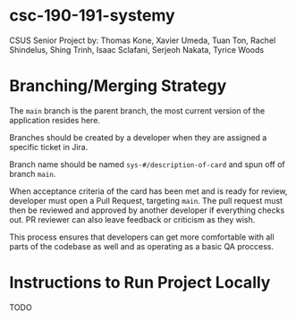 # csc-190-191-systemy
CSUS Senior Project by: Thomas Kone, Xavier Umeda, Tuan Ton, Rachel Shindelus, Shing Trinh, Isaac Sclafani, Serjeoh Nakata, Tyrice Woods 

# Branching/Merging Strategy
The `main` branch is the parent branch, the most current version of the application resides here.

Branches should be created by a developer when they are assigned a specific ticket in Jira.

Branch name should be named `sys-#/description-of-card` and spun off of branch `main`.

When acceptance criteria of the card has been met and is ready for review, developer must open a Pull Request, targeting `main`.
The pull request must then be reviewed and approved by another developer if everything checks out. PR reviewer can also leave feedback or criticism as they wish.

This process ensures that developers can get more comfortable with all parts of the codebase as well and as operating as a basic QA proccess.

# Instructions to Run Project Locally
TODO
